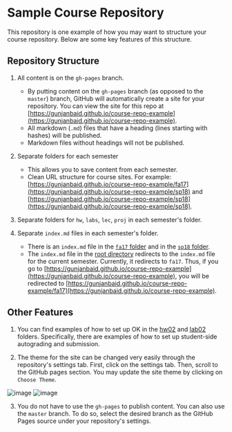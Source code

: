# Sample Course Repository

This repository is one example of how you may want to structure your course repository. Below are some key features of this structure.

## Repository Structure 

1. All content is on the `gh-pages` branch. 
    * By putting content on the `gh-pages` branch (as opposed to the `master`) branch, GitHub will automatically create a site for your 
    repository. You can view the site for this repo at 
    [https://gunjanbaid.github.io/course-repo-example](https://gunjanbaid.github.io/course-repo-example).
    * All markdown (`.md`) files that have a heading (lines starting with hashes) will be published.
    * Markdown files without headings will not be published.

1. Separate folders for each semester
    * This allows you to save content from each semester.
    * Clean URL structure for course sites. For example: [https://gunjanbaid.github.io/course-repo-example/fa17](https://gunjanbaid.github.io/course-repo-example/sp18) 
    and [https://gunjanbaid.github.io/course-repo-example/sp18](https://gunjanbaid.github.io/course-repo-example/sp18).
    
1. Separate folders for `hw`, `labs`, `lec`, `proj` in each semester's folder.

1. Separate `index.md` files in each semester's folder.
    * There is an `index.md` file in the [`fa17` folder](https://github.com/gunjanbaid/course-repo-example/tree/master/fa17) and 
    in the [`sp18` folder](https://github.com/gunjanbaid/course-repo-example/tree/master/sp18). 
    * The `index.md` file in the [root directory](https://github.com/gunjanbaid/course-repo-example/tree/master) redirects to the
    `index.md` file for the current semester. Currently, it redirects to `fa17`. Thus, if you go to 
    [https://gunjanbaid.github.io/course-repo-example](https://gunjanbaid.github.io/course-repo-example), you will be redirected to 
    [https://gunjanbaid.github.io/course-repo-example/fa17](https://gunjanbaid.github.io/course-repo-example).
    
## Other Features

1. You can find examples of how to set up OK in the [hw02](https://github.com/gunjanbaid/course-repo-example/tree/gh-pages/fa17/hw/hw02) and [lab02](https://github.com/gunjanbaid/course-repo-example/tree/gh-pages/fa17/lab/lab02) folders. 
Specifically, there are examples of how to set up student-side autograding and submission.
 
2. The theme for the site can be changed very easily through the repository's settings tab. First, click on the settings tab. Then, scroll to the GitHub pages section. You may update the site theme by clicking on `Choose Theme`.

![image](https://user-images.githubusercontent.com/8205702/32854106-68c96dba-c9f2-11e7-8550-ce92ecd57495.png)
![image](https://user-images.githubusercontent.com/8205702/32854062-48de0f38-c9f2-11e7-893c-0308db455b74.png)

3. You do not have to use the `gh-pages` to publish content. You can also use the `master` branch. 
To do so, select the desired branch as the GitHub Pages source under your repository's settings.
    
